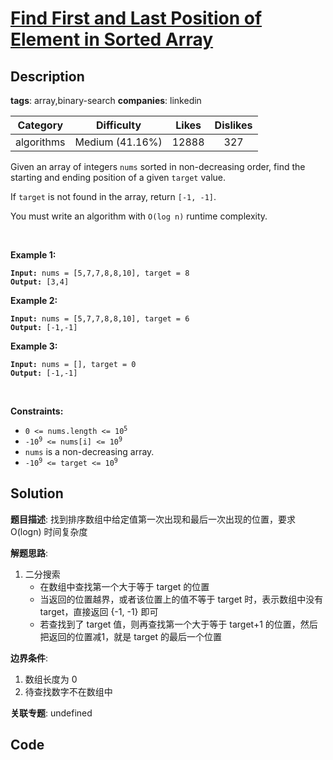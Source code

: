 # [Find First and Last Position of Element in Sorted Array](https://leetcode.com/problems/find-first-and-last-position-of-element-in-sorted-array/description/)

## Description

**tags**: array,binary-search
**companies**: linkedin

| Category | Difficulty | Likes | Dislikes |
| :------: | :--------: | :---: | :------: |
| algorithms | Medium (41.16%) | 12888 | 327 |

<p>Given an array of integers <code>nums</code> sorted in non-decreasing order, find the starting and ending position of a given <code>target</code> value.</p>

<p>If <code>target</code> is not found in the array, return <code>[-1, -1]</code>.</p>

<p>You must&nbsp;write an algorithm with&nbsp;<code>O(log n)</code> runtime complexity.</p>

<p>&nbsp;</p>
<p><strong>Example 1:</strong></p>
<pre><code><strong>Input:</strong> nums = [5,7,7,8,8,10], target = 8
<strong>Output:</strong> [3,4]</code></pre><p><strong>Example 2:</strong></p>
<pre><code><strong>Input:</strong> nums = [5,7,7,8,8,10], target = 6
<strong>Output:</strong> [-1,-1]</code></pre><p><strong>Example 3:</strong></p>
<pre><code><strong>Input:</strong> nums = [], target = 0
<strong>Output:</strong> [-1,-1]</code></pre>
<p>&nbsp;</p>
<p><strong>Constraints:</strong></p>

<ul>
	<li><code>0 &lt;= nums.length &lt;= 10<sup>5</sup></code></li>
	<li><code>-10<sup>9</sup>&nbsp;&lt;= nums[i]&nbsp;&lt;= 10<sup>9</sup></code></li>
	<li><code>nums</code> is a non-decreasing array.</li>
	<li><code>-10<sup>9</sup>&nbsp;&lt;= target&nbsp;&lt;= 10<sup>9</sup></code></li>
</ul>



## Solution

**题目描述**: 找到排序数组中给定值第一次出现和最后一次出现的位置，要求 O(logn) 时间复杂度

**解题思路**:

1. 二分搜索
   - 在数组中查找第一个大于等于 target 的位置
   - 当返回的位置越界，或者该位置上的值不等于 target 时，表示数组中没有 target，直接返回 {-1, -1} 即可
   - 若查找到了 target 值，则再查找第一个大于等于 target+1 的位置，然后把返回的位置减1，就是 target 的最后一个位置

**边界条件**:

1. 数组长度为 0
2. 待查找数字不在数组中

**关联专题**: undefined

## Code